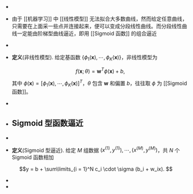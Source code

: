 -
- 由于 [[机器学习]] 中 [[线性模型]] 无法拟合大多数曲线，然而给定任意曲线，只需要在上面采一些点并连接起来，便可以变成分段线性曲线。而分段线性曲线一定能由阶梯型曲线逼近，即用 [[Sigmoid 函数]] 的组合逼近
-
- **定义**(非线性模型). 给定基函数 $\{\phi_1(\mathbf{x}), \cdots, \phi_K(\mathbf{x})\}$，非线性模型为
  
  $$ f(\mathbf{x};\theta) = \mathbf{w}^T\phi(\mathbf{x}) + b, $$
  
  其中 $\phi(\mathbf{x}) = [\phi_1(\mathbf{x}),\cdots,\phi_K(\mathbf{x})]^T$，$\theta$ 包含 $\mathbf{w}$ 和偏置 $b$，往往取 $\phi$ 为 [[Sigmoid 函数]]。
-
- ## Sigmoid 型函数逼近
-
- **定义**(Sigmoid 型逼近). 给定 $M$ 组数据 $(x^{(1)}, y^{(1)}),\cdots, (x^{(M)}, y^{(M)})$，共 $N$ 个 Sigmoid 函数相加

$$y = b + \sum\limits_{i = 1}^N c_i \cdot  \sigma (b_i + w_ix). $$

-
-
